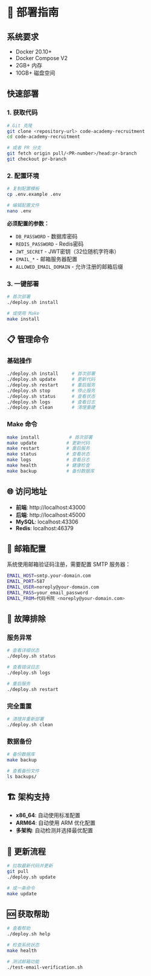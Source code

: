 # 🚀 部署指南

## 系统要求

- Docker 20.10+
- Docker Compose V2
- 2GB+ 内存
- 10GB+ 磁盘空间

## 快速部署

### 1. 获取代码

```bash
# Git 克隆
git clone <repository-url> code-academy-recruitment
cd code-academy-recruitment

# 或者 PR 分支
git fetch origin pull/<PR-number>/head:pr-branch
git checkout pr-branch
```

### 2. 配置环境

```bash
# 复制配置模板
cp .env.example .env

# 编辑配置文件
nano .env
```

**必须配置的参数：**
- `DB_PASSWORD` - 数据库密码
- `REDIS_PASSWORD` - Redis密码
- `JWT_SECRET` - JWT密钥（32位随机字符串）
- `EMAIL_*` - 邮箱服务器配置
- `ALLOWED_EMAIL_DOMAIN` - 允许注册的邮箱后缀

### 3. 一键部署

```bash
# 首次部署
./deploy.sh install

# 或使用 Make
make install
```

## 📋 管理命令

### 基础操作

```bash
./deploy.sh install     # 首次部署
./deploy.sh update      # 更新代码
./deploy.sh restart     # 重启服务
./deploy.sh stop        # 停止服务
./deploy.sh status      # 查看状态
./deploy.sh logs        # 查看日志
./deploy.sh clean       # 清理重建
```

### Make 命令

```bash
make install           # 首次部署
make update           # 更新代码
make restart          # 重启服务
make status           # 查看状态
make logs             # 查看日志
make health           # 健康检查
make backup           # 备份数据库
```

## 🌐 访问地址

- **前端**: http://localhost:43000
- **后端**: http://localhost:45000
- **MySQL**: localhost:43306
- **Redis**: localhost:46379

## 📧 邮箱配置

系统使用邮箱验证码注册，需要配置 SMTP 服务器：

```bash
EMAIL_HOST=smtp.your-domain.com
EMAIL_PORT=587
EMAIL_USER=noreply@your-domain.com
EMAIL_PASS=your_email_password
EMAIL_FROM=代码书院 <noreply@your-domain.com>
```

## 🔧 故障排除

### 服务异常

```bash
# 查看详细状态
./deploy.sh status

# 查看错误日志
./deploy.sh logs

# 重启服务
./deploy.sh restart
```

### 完全重置

```bash
# 清理并重新部署
./deploy.sh clean
```

### 数据备份

```bash
# 备份数据库
make backup

# 查看备份文件
ls backups/
```

## 🏗️ 架构支持

- **x86_64**: 自动使用标准配置
- **ARM64**: 自动使用 ARM 优化配置
- **多架构**: 自动检测并选择最优配置

## 📱 更新流程

```bash
# 拉取最新代码并更新
git pull
./deploy.sh update

# 或一条命令
make update
```

## 🆘 获取帮助

```bash
# 查看帮助
./deploy.sh help

# 检查系统状态
make health

# 测试邮箱功能
./test-email-verification.sh
```